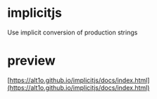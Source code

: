 # implicitjs

Use implicit conversion of production strings

# preview
[https://alt1o.github.io/implicitjs/docs/index.html](https://alt1o.github.io/implicitjs/docs/index.html)
